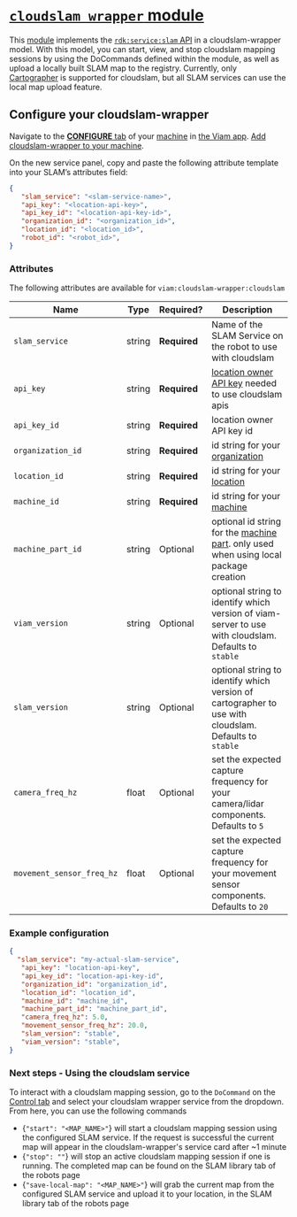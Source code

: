 # [`cloudslam wrapper` module](https://github.com/viam-modules/cloudslam-wrapper)

This [module](https://docs.viam.com/registry/#modular-resources) implements the [`rdk:service:slam` API](https://docs.viam.com/services/slam/) in a cloudslam-wrapper model.
With this model, you can start, view, and stop cloudslam mapping sessions by using the DoCommands defined within the module, as well as upload a locally built SLAM map to the registry.
Currently, only [Cartographer](https://docs.viam.com/services/slam/cartographer/) is supported for cloudslam, but all SLAM services can use the local map upload feature.

## Configure your cloudslam-wrapper

Navigate to the [**CONFIGURE** tab](https://docs.viam.com/configure/) of your [machine](https://docs.viam.com/fleet/machines/) in [the Viam app](https://app.viam.com/).
[Add cloudslam-wrapper to your machine](https://docs.viam.com/configure/#services).

On the new service panel, copy and paste the following attribute template into your SLAM’s attributes field:

```json
{
   "slam_service": "<slam-service-name>",
   "api_key": "<location-api-key>",
   "api_key_id": "<location-api-key-id>",
   "organization_id": "<organization_id>",
   "location_id": "<location_id>",
   "robot_id": "<robot_id>",
}
```

### Attributes

The following attributes are available for `viam:cloudslam-wrapper:cloudslam`

| Name    | Type   | Required?    | Description |
| ------- | ------ | ------------ | ----------- |
| `slam_service` | string | **Required** | Name of the SLAM Service on the robot to use with cloudslam        |
| `api_key` | string | **Required**     | [location owner API key](https://docs.viam.com/cloud/rbac/#add-an-api-key) needed to use cloudslam apis        |
| `api_key_id` | string | **Required**     | location owner API key id        |
| `organization_id` | string | **Required**     | id string for your [organization](https://docs.viam.com/cloud/organizations/)        |
| `location_id` | string | **Required**     | id string for your [location](https://docs.viam.com/cloud/locations/)        |
| `machine_id` | string | **Required**     | id string for your [machine](https://docs.viam.com/appendix/apis/fleet/#find-machine-id)        |
| `machine_part_id` | string | Optional     | optional id string for the [machine part](https://docs.viam.com/appendix/apis/fleet/#find-machine-id). only used when using local package creation        |
| `viam_version` | string | Optional     | optional string to identify which version of viam-server to use with cloudslam. Defaults to `stable`        |
| `slam_version` | string | Optional     | optional string to identify which version of cartographer to use with cloudslam. Defaults to `stable`         |
| `camera_freq_hz` | float | Optional     | set the expected capture frequency for your camera/lidar components. Defaults to `5`        |
| `movement_sensor_freq_hz` | float | Optional     | set the expected capture frequency for your movement sensor components. Defaults to `20`        |

### Example configuration

```json
{
  "slam_service": "my-actual-slam-service",
   "api_key": "location-api-key",
   "api_key_id": "location-api-key-id",
   "organization_id": "organization_id",
   "location_id": "location_id",
   "machine_id": "machine_id",
   "machine_part_id": "machine_part_id", 
   "camera_freq_hz": 5.0,
   "movement_sensor_freq_hz": 20.0, 
   "slam_version": "stable", 
   "viam_version": "stable", 
}
```

### Next steps - Using the cloudslam service
To interact with a cloudslam mapping session, go to the `DoCommand` on the [Control tab](https://docs.viam.com/cloud/machines/#control) and select your cloudslam wrapper service from the dropdown. From here, you can use the following commands
- {`"start": "<MAP_NAME>"`} will start a cloudslam mapping session using the configured SLAM service. If the request is successful the current map will appear in the cloudslam-wrapper's service card after ~1 minute
- {`"stop": ""`} will stop an active cloudslam mapping session if one is running. The completed map can be found on the SLAM library tab of the robots page
- {`"save-local-map": "<MAP_NAME>"`} will grab the current map from the configured SLAM service and upload it to your location, in the SLAM library tab of the robots page
